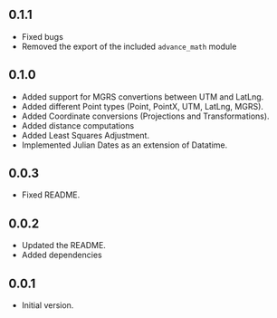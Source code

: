 ## 0.1.1
* Fixed bugs
* Removed the export of the included `advance_math` module

## 0.1.0
* Added support for MGRS convertions between UTM and LatLng.
* Added different Point types (Point, PointX, UTM, LatLng, MGRS).
* Added Coordinate conversions (Projections and Transformations).
* Added distance computations
* Added Least Squares Adjustment.
* Implemented Julian Dates as an extension of Datatime.

## 0.0.3
* Fixed README.

## 0.0.2
* Updated the README.
* Added dependencies

## 0.0.1
* Initial version.
